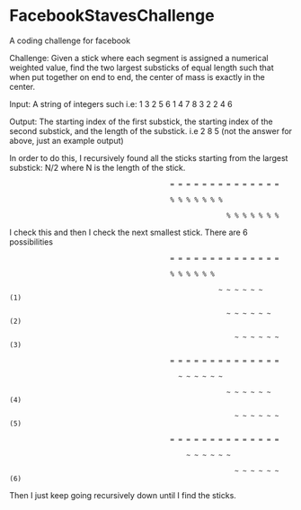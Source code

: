 FacebookStavesChallenge
=======================

A coding challenge for facebook


Challenge:
  Given a stick where each segment is assigned a numerical weighted value, find the two largest substicks of equal length such that when put together on end to end, the center of mass is exactly in the center. 

Input: A string of integers such i.e: 1 3 2 5 6 1 4 7 8 3 2 2 4 6

Output: The starting index of the first substick, the starting index of the second substick, and the length of the substick. i.e 2 8 5 (not the answer for above, just an example output)

In order to do this, I recursively found all the sticks starting from the largest substick: N/2 where N is the length of the stick.

                                            = = = = = = = = = = = = = =
                                            
                                            % % % % % % %
                                            
                                                          % % % % % % %
              
I check this and then I check the next smallest stick. There are 6 possibilities

                                            = = = = = = = = = = = = = =
                                            
                                            % % % % % %
                                            
                                                        ~ ~ ~ ~ ~ ~      (1)
                                                        
                                                          ~ ~ ~ ~ ~ ~    (2)
                                                          
                                                            ~ ~ ~ ~ ~ ~  (3)
                
                                            = = = = = = = = = = = = = =
                                            
                                              ~ ~ ~ ~ ~ ~
                                              
                                                          ~ ~ ~ ~ ~ ~    (4)
                                                          
                                                            ~ ~ ~ ~ ~ ~  (5)
                                                            
                                            = = = = = = = = = = = = = =
                                            
                                                ~ ~ ~ ~ ~ ~
                                                
                                                            ~ ~ ~ ~ ~ ~  (6)
                                                            
Then I just keep going recursively down until I find the sticks.
              
